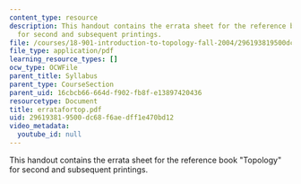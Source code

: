 ```yaml
---
content_type: resource
description: This handout contains the errata sheet for the reference book "Topology"
  for second and subsequent printings.
file: /courses/18-901-introduction-to-topology-fall-2004/296193819500dc68f6aedff1e470bd12_erratafortop.pdf
file_type: application/pdf
learning_resource_types: []
ocw_type: OCWFile
parent_title: Syllabus
parent_type: CourseSection
parent_uid: 16cbcb66-664d-f902-fb8f-e13897420436
resourcetype: Document
title: erratafortop.pdf
uid: 29619381-9500-dc68-f6ae-dff1e470bd12
video_metadata:
  youtube_id: null
---
```

This handout contains the errata sheet for the reference book "Topology" for second and subsequent printings.

